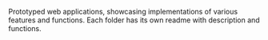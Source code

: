 Prototyped web applications, showcasing implementations of various features and functions. Each folder has its own readme with description and functions.
